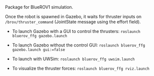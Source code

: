 Package for BlueROV1 simulation.

Once the robot is spawned in Gazebo, it waits for thruster inputs on `/brov/thruster_command` (JointState message using the effort field).

* To launch Gazebo with a GUI to control the thrusters: `roslaunch bluerov_ffg gazebo.launch`

* To launch Gazebo without the control GUI: `roslaunch bluerov_ffg gazebo.launch gui:=false`

* To launch with UWSim: `roslaunch bluerov_ffg uwsim.launch`
 
* To visualize the thruster forces: `roslaunch bluerov_ffg rviz.launch` 


